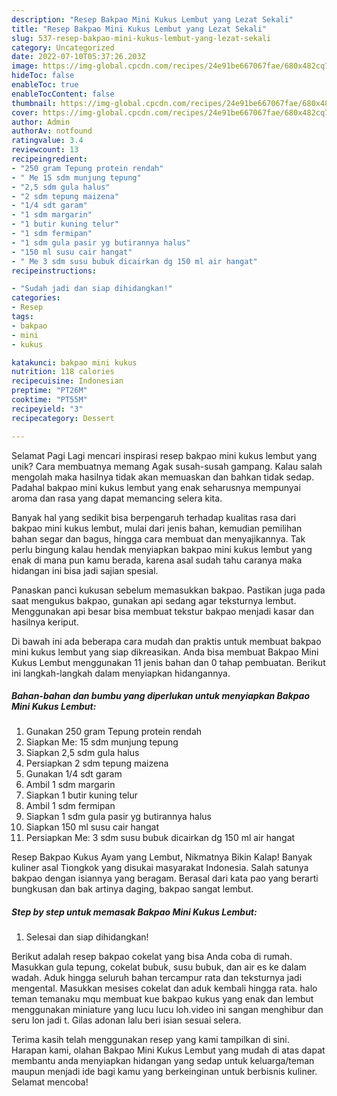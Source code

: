 ```yaml
---
description: "Resep Bakpao Mini Kukus Lembut yang Lezat Sekali"
title: "Resep Bakpao Mini Kukus Lembut yang Lezat Sekali"
slug: 537-resep-bakpao-mini-kukus-lembut-yang-lezat-sekali
category: Uncategorized
date: 2022-07-10T05:37:26.203Z
image: https://img-global.cpcdn.com/recipes/24e91be667067fae/680x482cq70/bakpao-mini-kukus-lembut-foto-resep-utama.jpg
hideToc: false
enableToc: true
enableTocContent: false
thumbnail: https://img-global.cpcdn.com/recipes/24e91be667067fae/680x482cq70/bakpao-mini-kukus-lembut-foto-resep-utama.jpg
cover: https://img-global.cpcdn.com/recipes/24e91be667067fae/680x482cq70/bakpao-mini-kukus-lembut-foto-resep-utama.jpg
author: Admin
authorAv: notfound
ratingvalue: 3.4
reviewcount: 13
recipeingredient:
- "250 gram Tepung protein rendah"
- " Me 15 sdm munjung tepung"
- "2,5 sdm gula halus"
- "2 sdm tepung maizena"
- "1/4 sdt garam"
- "1 sdm margarin"
- "1 butir kuning telur"
- "1 sdm fermipan"
- "1 sdm gula pasir yg butirannya halus"
- "150 ml susu cair hangat"
- " Me 3 sdm susu bubuk dicairkan dg 150 ml air hangat"
recipeinstructions:

- "Sudah jadi dan siap dihidangkan!"
categories:
- Resep
tags:
- bakpao
- mini
- kukus

katakunci: bakpao mini kukus 
nutrition: 118 calories
recipecuisine: Indonesian
preptime: "PT26M"
cooktime: "PT55M"
recipeyield: "3"
recipecategory: Dessert

---
```



Selamat Pagi Lagi mencari inspirasi resep bakpao mini kukus lembut yang unik? Cara membuatnya memang Agak susah-susah gampang. Kalau salah mengolah maka hasilnya tidak akan memuaskan dan bahkan tidak sedap. Padahal bakpao mini kukus lembut yang enak seharusnya mempunyai aroma dan rasa yang dapat memancing selera kita.


Banyak hal yang sedikit bisa berpengaruh terhadap kualitas rasa dari bakpao mini kukus lembut, mulai dari jenis bahan, kemudian pemilihan bahan segar dan bagus, hingga cara membuat dan menyajikannya. Tak perlu bingung kalau hendak menyiapkan bakpao mini kukus lembut yang enak di mana pun kamu berada, karena asal sudah tahu caranya maka hidangan ini bisa jadi sajian spesial.

Panaskan panci kukusan sebelum memasukkan bakpao. Pastikan juga pada saat mengukus bakpao, gunakan api sedang agar teksturnya lembut. Menggunakan api besar bisa membuat tekstur bakpao menjadi kasar dan hasilnya keriput.


Di bawah ini ada beberapa cara mudah dan praktis untuk membuat bakpao mini kukus lembut yang siap dikreasikan. Anda bisa membuat Bakpao Mini Kukus Lembut menggunakan 11 jenis bahan dan 0 tahap pembuatan. Berikut ini langkah-langkah dalam menyiapkan hidangannya.

<!--inarticleads1-->

##### Bahan-bahan dan bumbu yang diperlukan untuk menyiapkan Bakpao Mini Kukus Lembut:

1. Gunakan 250 gram Tepung protein rendah
1. Siapkan  Me: 15 sdm munjung tepung
1. Siapkan 2,5 sdm gula halus
1. Persiapkan 2 sdm tepung maizena
1. Gunakan 1/4 sdt garam
1. Ambil 1 sdm margarin
1. Siapkan 1 butir kuning telur
1. Ambil 1 sdm fermipan
1. Siapkan 1 sdm gula pasir yg butirannya halus
1. Siapkan 150 ml susu cair hangat
1. Persiapkan  Me: 3 sdm susu bubuk dicairkan dg 150 ml air hangat


Resep Bakpao Kukus Ayam yang Lembut, Nikmatnya Bikin Kalap! Banyak kuliner asal Tiongkok yang disukai masyarakat Indonesia. Salah satunya bakpao dengan isiannya yang beragam. Berasal dari kata pao yang berarti bungkusan dan bak artinya daging, bakpao sangat lembut. 

<!--inarticleads2-->

##### Step by step untuk memasak Bakpao Mini Kukus Lembut:


1. Selesai dan siap dihidangkan!

Berikut adalah resep bakpao cokelat yang bisa Anda coba di rumah. Masukkan gula tepung, cokelat bubuk, susu bubuk, dan air es ke dalam wadah. Aduk hingga seluruh bahan tercampur rata dan teksturnya jadi mengental. Masukkan mesises cokelat dan aduk kembali hingga rata. halo teman temanaku mqu membuat kue bakpao kukus yang enak dan lembut menggunakan miniature yang lucu lucu loh.video ini sangan menghibur dan seru lon jadi t. Gilas adonan lalu beri isian sesuai selera. 

Terima kasih telah menggunakan resep yang kami tampilkan di sini. Harapan kami, olahan Bakpao Mini Kukus Lembut yang mudah di atas dapat membantu anda menyiapkan hidangan yang sedap untuk keluarga/teman maupun menjadi ide bagi kamu yang berkeinginan untuk berbisnis kuliner. Selamat mencoba!
